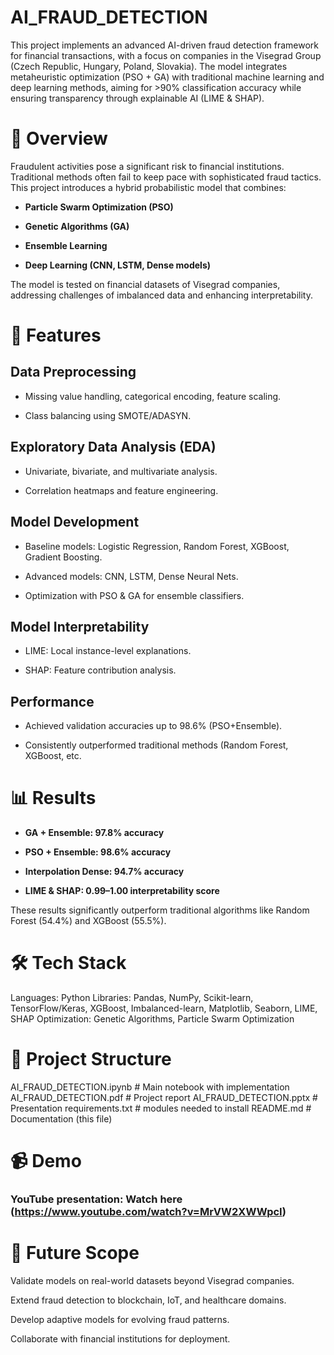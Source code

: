 # AI_FRAUD_DETECTION

This project implements an advanced AI-driven fraud detection framework for financial transactions, with a focus on companies in the Visegrad Group (Czech Republic, Hungary, Poland, Slovakia). The model integrates metaheuristic optimization (PSO + GA) with traditional machine learning and deep learning methods, aiming for >90% classification accuracy while ensuring transparency through explainable AI (LIME & SHAP).

# 📌 Overview

Fraudulent activities pose a significant risk to financial institutions. Traditional methods often fail to keep pace with sophisticated fraud tactics. This project introduces a hybrid probabilistic model that combines:

- **Particle Swarm Optimization (PSO)**

- **Genetic Algorithms (GA)**

- **Ensemble Learning**

- **Deep Learning (CNN, LSTM, Dense models)**

The model is tested on financial datasets of Visegrad companies, addressing challenges of imbalanced data and enhancing interpretability.

# 🚀 Features

## Data Preprocessing

- Missing value handling, categorical encoding, feature scaling.

- Class balancing using SMOTE/ADASYN.

## Exploratory Data Analysis (EDA)

- Univariate, bivariate, and multivariate analysis.

- Correlation heatmaps and feature engineering.

## Model Development

- Baseline models: Logistic Regression, Random Forest, XGBoost, Gradient Boosting.

- Advanced models: CNN, LSTM, Dense Neural Nets.

- Optimization with PSO & GA for ensemble classifiers.

## Model Interpretability

- LIME: Local instance-level explanations.

- SHAP: Feature contribution analysis.

## Performance

- Achieved validation accuracies up to 98.6% (PSO+Ensemble).

- Consistently outperformed traditional methods (Random Forest, XGBoost, etc.


# 📊 Results

- **GA + Ensemble: 97.8% accuracy**

- **PSO + Ensemble: 98.6% accuracy**

- **Interpolation Dense: 94.7% accuracy**

- **LIME & SHAP: 0.99–1.00 interpretability score**

These results significantly outperform traditional algorithms like Random Forest (54.4%) and XGBoost (55.5%).

# 🛠️ Tech Stack

Languages: Python
Libraries: Pandas, NumPy, Scikit-learn, TensorFlow/Keras, XGBoost, Imbalanced-learn, Matplotlib, Seaborn, LIME, SHAP
Optimization: Genetic Algorithms, Particle Swarm Optimization

# 📂 Project Structure

AI_FRAUD_DETECTION.ipynb    # Main notebook with implementation
AI_FRAUD_DETECTION.pdf      # Project report
AI_FRAUD_DETECTION.pptx     # Presentation
requirements.txt            # modules needed to install
README.md                   # Documentation (this file)

# 📹 Demo

### YouTube presentation: Watch here (https://www.youtube.com/watch?v=MrVW2XWWpcI)

# 🔮 Future Scope

Validate models on real-world datasets beyond Visegrad companies.

Extend fraud detection to blockchain, IoT, and healthcare domains.

Develop adaptive models for evolving fraud patterns.

Collaborate with financial institutions for deployment.
